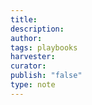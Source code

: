 ```yaml
---
title: 
description: 
author: 
tags: playbooks
harvester: 
curator: 
publish: "false"
type: note
---
```

